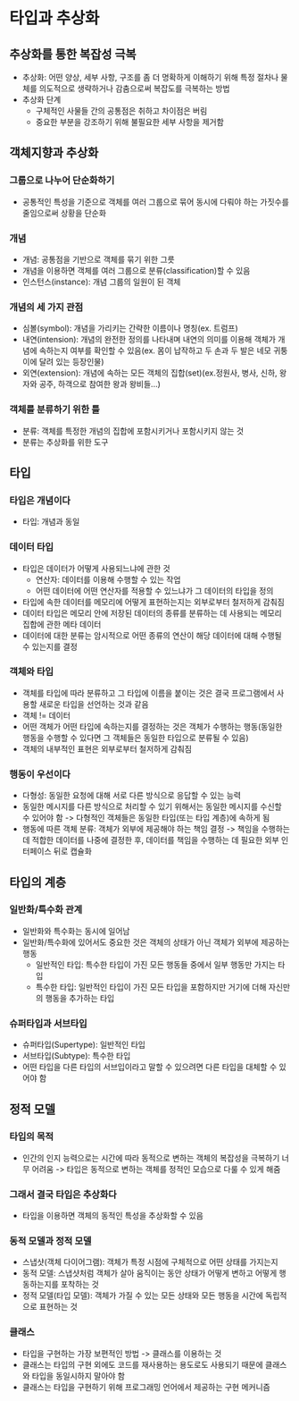 # 타입과 추상화

## 추상화를 통한 복잡성 극복

- 추상화: 어떤 양상, 세부 사항, 구조를 좀 더 명확하게 이해하기 위해 특정 절차나 물체를 의도적으로 생략하거나 감춤으로써 복잡도를 극복하는 방법
- 추상화 단계
  - 구체적인 사물들 간의 공통점은 취하고 차이점은 버림
  - 중요한 부분을 강조하기 위해 불필요한 세부 사항을 제거함

## 객체지향과 추상화

### 그룹으로 나누어 단순화하기

- 공통적인 특성을 기준으로 객체를 여러 그룹으로 묶어 동시에 다뤄야 하는 가짓수를 줄임으로써 상황을 단순화

### 개념

- 개념: 공통점을 기반으로 객체를 묶기 위한 그릇
- 개념을 이용하면 객체를 여러 그룹으로 분류(classification)할 수 있음
- 인스턴스(instance): 개념 그룹의 일원이 된 객체

### 개념의 세 가지 관점

- 심볼(symbol): 개념을 가리키는 간략한 이름이나 명칭(ex. 트럼프)
- 내연(intension): 개념의 완전한 정의를 나타내며 내연의 의미를 이용해 객체가 개념에 속하는지 여부를 확인할 수 있음(ex. 몸이 납작하고 두 손과 두 발은 네모 귀퉁이에 달려 있는 등장인물)
- 외연(extension): 개념에 속하는 모든 객체의 집합(set)(ex.정원사, 병사, 신하, 왕자와 공주, 하객으로 참여한 왕과 왕비들...)

### 객체를 분류하기 위한 틀

- 분류: 객체를 특정한 개념의 집합에 포함시키거나 포함시키지 않는 것
- 분류는 추상화를 위한 도구

## 타입

### 타입은 개념이다

- 타입: 개념과 동일

### 데이터 타입

- 타입은 데이터가 어떻게 사용되느냐에 관한 것
  - 연산자: 데이터를 이용해 수행할 수 있는 작업
  - 어떤 데이터에 어떤 연산자를 적용할 수 있느냐가 그 데이터의 타입을 정의
- 타입에 속한 데이터를 메모리에 어떻게 표현하는지는 외부로부터 철저하게 감춰짐
- 데이터 타입은 메모리 안에 저장된 데이터의 종류를 분류하는 데 사용되는 메모리 집합에 관한 메타 데이터
- 데이터에 대한 분류는 암시적으로 어떤 종류의 연산이 해당 데이터에 대해 수행될 수 있는지를 결정

### 객체와 타입

- 객체를 타입에 따라 분류하고 그 타입에 이름을 붙이는 것은 결국 프로그램에서 사용할 새로운 타입을 선언하는 것과 같음
- 객체 != 데이터
- 어떤 객체가 어떤 타입에 속하는지를 결정하는 것은 객체가 수행하는 행동(동일한 행동을 수행할 수 있다면 그 객체들은 동일한 타입으로 분류될 수 있음)
- 객체의 내부적인 표현은 외부로부터 철저하게 감춰짐

### 행동이 우선이다

- 다형성: 동일한 요청에 대해 서로 다른 방식으로 응답할 수 있는 능력
- 동일한 메시지를 다른 방식으로 처리할 수 있기 위해서는 동일한 메시지를 수신할 수 있어야 함 -> 다형적인 객체들은 동일한 타입(또는 타입 계층)에 속하게 됨
- 행동에 따른 객체 분류: 객체가 외부에 제공해야 하는 책임 결정 -> 책임을 수행하는 데 적합한 데이터를 나중에 결정한 후, 데이터를 책임을 수행하는 데 필요한 외부 인터페이스 뒤로 캡슐화

## 타입의 계층

### 일반화/특수화 관계

- 일반화와 특수화는 동시에 일어남
- 일반화/특수화에 있어서도 중요한 것은 객체의 상태가 아닌 객체가 외부에 제공하는 행동
  - 일반적인 타입: 특수한 타입이 가진 모든 행동들 중에서 일부 행동만 가지는 타입
  - 특수한 타입: 일반적인 타입이 가진 모든 타입을 포함하지만 거기에 더해 자신만의 행동을 추가하는 타입

### 슈퍼타입과 서브타입

- 슈퍼타입(Supertype): 일반적인 타입
- 서브타입(Subtype): 특수한 타입
- 어떤 타입을 다른 타입의 서브입이라고 말할 수 있으려면 다른 타입을 대체할 수 있어야 함

## 정적 모델

### 타입의 목적

- 인간의 인지 능력으로는 시간에 따라 동적으로 변하는 객체의 복잡성을 극복하기 너무 어려움 -> 타입은 동적으로 변하는 객체를 정적인 모습으로 다룰 수 있게 해줌

### 그래서 결국 타입은 추상화다

- 타입을 이용하면 객체의 동적인 특성을 추상화할 수 있음

### 동적 모델과 정적 모델

- 스냅샷(객체 다이어그램): 객체가 특정 시점에 구체적으로 어떤 상태를 가지는지
- 동적 모델: 스냅샷처럼 객체가 살아 움직이는 동안 상태가 어떻게 변하고 어떻게 행동하는지를 포착하는 것
- 정적 모델(타입 모델): 객체가 가질 수 있는 모든 상태와 모든 행동을 시간에 독립적으로 표현하는 것

### 클래스

- 타입을 구현하는 가장 보편적인 방법 -> 클래스를 이용하는 것
- 클래스는 타입의 구현 외에도 코드를 재사용하는 용도로도 사용되기 때문에 클래스와 타입을 동일시하지 말아야 함
- 클래스는 타입을 구현하기 위해 프로그래밍 언어에서 제공하는 구현 메커니즘

